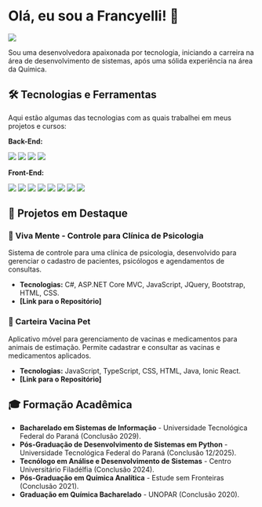 # Olá, eu sou a Francyelli! 👋

<p align="left">
  <a href="https://www.linkedin.com/in/francyelli-silva-b2601511a" target="_blank"><img src="https://img.shields.io/badge/LinkedIn-0077B5?style=for-the-badge&logo=linkedin&logoColor=white" /></a>
</p>

Sou uma desenvolvedora apaixonada por tecnologia, iniciando a carreira na área de desenvolvimento de sistemas, após uma sólida experiência na área da Química.

## 🛠️ Tecnologias e Ferramentas

Aqui estão algumas das tecnologias com as quais trabalhei em meus projetos e cursos:

**Back-End:**
<p>
  <img src="https://img.shields.io/badge/C%23-239120?style=for-the-badge&logo=c-sharp&logoColor=white" />
  <img src="https://img.shields.io/badge/.NET-512BD4?style=for-the-badge&logo=dotnet&logoColor=white" />
  <img src="https://img.shields.io/badge/Java-ED8B00?style=for-the-badge&logo=openjdk&logoColor=white" />
  <img src="https://img.shields.io/badge/Entity%20Framework-512BD4?style=for-the-badge" />
</p>

**Front-End:**
<p>
  <img src="https://img.shields.io/badge/JavaScript-F7DF1E?style=for-the-badge&logo=javascript&logoColor=black" />
  <img src="https://img.shields.io/badge/TypeScript-3178C6?style=for-the-badge&logo=typescript&logoColor=white" />
  <img src="https://img.shields.io/badge/React-20232A?style=for-the-badge&logo=react&logoColor=61DAFB" />
  <img src="https://img.shields.io/badge/Ionic-3880FF?style=for-the-badge&logo=ionic&logoColor=white" />
  <img src="https://img.shields.io/badge/HTML5-E34F26?style=for-the-badge&logo=html5&logoColor=white" />
  <img src="https://img.shields.io/badge/CSS3-1572B6?style=for-the-badge&logo=css3&logoColor=white" />
  <img src="https://img.shields.io/badge/Bootstrap-563D7C?style=for-the-badge&logo=bootstrap&logoColor=white" />
  <img src="https://img.shields.io/badge/jQuery-0769AD?style=for-the-badge&logo=jquery&logoColor=white" />
</p>

## 📂 Projetos em Destaque

### 🧠 Viva Mente - Controle para Clínica de Psicologia
Sistema de controle para uma clínica de psicologia, desenvolvido para gerenciar o cadastro de pacientes, psicólogos e agendamentos de consultas.
- **Tecnologias:** C#, ASP.NET Core MVC, JavaScript, JQuery, Bootstrap, HTML, CSS.
- **[Link para o Repositório]**

### 🐾 Carteira Vacina Pet
Aplicativo móvel para gerenciamento de vacinas e medicamentos para animais de estimação. Permite cadastrar e consultar as vacinas e medicamentos aplicados.
- **Tecnologias:** JavaScript, TypeScript, CSS, HTML, Java, Ionic React.
- **[Link para o Repositório]**

## 🎓 Formação Acadêmica

- **Bacharelado em Sistemas de Informação** - Universidade Tecnológica Federal do Paraná (Conclusão 2029).
- **Pós-Graduação de Desenvolvimento de Sistemas em Python** - Universidade Tecnológica Federal do Paraná (Conclusão 12/2025).
- **Tecnólogo em Análise e Desenvolvimento de Sistemas** - Centro Universitário Filadélfia (Conclusão 2024).
- **Pós-Graduação em Química Analítica** - Estude sem Fronteiras (Conclusão 2021).
- **Graduação em Química Bacharelado** - UNOPAR (Conclusão 2020).
